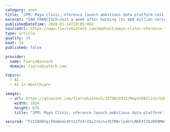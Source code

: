 ```yaml
---
category: news
title: "JPM: Mayo Clinic, nference launch ambitious data platform initiative"
excerpt: "SAN FRANCISCO—Just a week after backing its $60 million series B round, the Mayo Clinic has tapped healthcare data analytics firm nference to build out an artificial-intelligence-powered ... patients with different therapy regimens."
publishedDateTime: 2020-01-14T19:05:00Z
sourceUrl: https://www.fiercebiotech.com/medtech/mayo-clinic-nference-launch-ambitious-data-platform-initiative
type: article
quality: 24
heat: 24
published: false

provider:
  name: FierceBiotech
  domain: fiercebiotech.com

topics:
  - AI
  - AI in Healthcare

images:
  - url: https://qtxasset.com/fiercebiotech/1579029315/Mayo%20Clinic%20logo.jpg/Mayo%20Clinic%20logo.jpg?zeuFZJqMnJOZAQC7kYHU_MBbpFiVJKNp
    width: 1024
    height: 676
    title: "JPM: Mayo Clinic, nference launch ambitious data platform initiative"

secured: "Ps2I8OBVgrIHaQemcdttxIfnX+Ibi2+k/ov35fMArlyddrLNEK3176zB9QMWvlsGwsCGD9vd7YFV3u99mbB2tA/yBuxXQDuZROS/qgw95yKSXQ05I0iZDTZeRI9RdXz/xy/yYuNg5RkpgqPYLAF2larvq7YFzDAkj2Hbx5wKzFiMxEx9WY2jpSWkbrGBbuRe9SoNKwkq6aO0v6xonsxkRxN7FkpXaetBrWkmlbWk2TDBh/nt4ZzZEwll//JH01TLkI+wCRRJWqAxYr/lhH3YtqajkgK+50RzZZMysXtqsE9VCf/ZgLw0zszwvS83KRR6i0O0mu/T06UClHc0zL61zt9F5XkN26sZYaeHZxJyi+6giKZd2gB+6qbs5+RxLvJ94Hss48ERlXpzd54LwGK5J/msJAcaC/VW7O9q2F+8Gt7HTNQMdDBL5UX4K0LgJcah4NVbIfCVSXGGnH7ih0NrmA==;P3eWIPo6ff0fbGAMlEPX9Q=="
---
```


